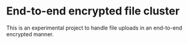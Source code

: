 # End-to-end encrypted file cluster
This is an experimental project to handle file uploads in an end-to-end encrypted manner. 
